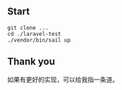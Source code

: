 ## Start
````
git clone ...
cd ./laravel-test
./vendor/bin/sail up
````
## Thank you
如果有更好的实现，可以给我指一条道。
